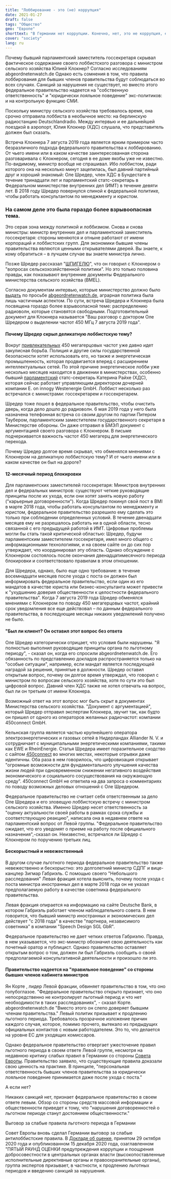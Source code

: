 ```yaml
---
title: "Лоббирование - это (не) коррупция"
date: 2021-01-27
draft: false
tags: "Общество"
geo: "Европе"
shorttext: "В Германии нет коррупции. Конечно, нет, это не коррупция, если вы окажетесь там бывшим политическим зомби, которому вы помогли как политик."
cover: "society"
lang: ru
---
```


Почему бывший парламентский заместитель госсекретаря скрывал фактическое содержание своего лоббистского разговора с министром сельского хозяйства Юлией Клокнер? Согласно исследованиям abgeordnetenwatch.de Однако есть сомнения в том, что правила лоббирования для бывших членов правительства будут соблюдаться во всех случаях. Санкций за нарушения не существует, но вместо этого федеральное правительство надеется на "собственную ответственность" и "юридически лояльное поведение" экс-политиков: и на контрольную функцию СМИ.

Поскольку министру сельского хозяйства требовалось время, она срочно отправила лоббиста в необычное место: на берлинскую радиостанцию Deutschlandradio. Между интервью и ее дальнейшей поездкой в аэропорт, Юлия Клокнер (ХДС) слушала, что представитель должен был сказать.

Встреча Клокнера 7 августа 2019 года является ярким примером часто безразличного подхода федерального правительства к лоббированию. От чьего имени или в каком качестве заинтересованная сторона разговаривала с Клокнером, сегодня в ее доме якобы уже не известно. По-видимому, министр вообще не спрашивал. Ибо лоббистом, ради которого она на несколько минут зацепилась, был давний партийный друг и хороший знакомый: Оле Шредер, член ХДС в Бундестаге в течение тринадцати лет и парламентский статс-секретарь в Федеральном министерстве внутренних дел (ИМТ) в течение девяти лет. В 2018 году Шредер повернулся спиной к федеральной политике, чтобы работать консультантом по менеджменту и юристом.

### На самом деле это была гораздо более взрывоопасная тема.

Это серая зона между политикой и лоббизмом. Снова и снова министры: министр внутренних дел и парламентский заместитель госсекретаря: стороны меняются и отныне работают от имени корпораций и лоббистских групп. Для экономики бывшие члены правительства являются ценными открывателями дверей. Вы знаете, к кому обратиться – в лучшем случае вы знаете министра лично.

Позже Шредер рассказал "[ШПИГЕЛЮ](https://www.spiegel.de/politik/beraterjobs-wenn-ex-politiker-ihre-adressbuecher-versilbern-a-00000000-0002-0001-0000-000168763960 "Wenn Ex-Politiker ihre Adressbücher versilbern")", что он говорил с Клокнером о "вопросах сельскохозяйственной политики". Но это только половина правды, как показывают внутренние документы Федерального министерства сельского хозяйства (BMEL).

Согласно документам интервью, которые министерство должно было [выдать](/static/downloads/450Mhz-Lobbytreffen-Unterlagen_kompakt.pdf "Vergabe der Lizenzen im 450 Mhz Frequenzbereich") по просьбе [abgeordnetenwatch.de](https://fragdenstaat.de/anfrage/informationen-zu-lobbykontakten-bmel/#nachricht-449827 "Informationen zu Lobbykontakten"), аграрная политика была лишь частичным аспектом. По сути, встреча Шредера и Клокнера была посвящена гораздо более взрывоопасной теме: распределению радиоволн, которые становятся свободными. Подготовительный документ для Клокнера называется "Ваш разговор с доктором Оле Шредером о выделении частот 450 МГц 7 августа 2019 года".

#### Почему Шредер скрыл деликатную лоббистскую тему?

Вокруг [привлекательных](https://www.spiegel.de/wirtschaft/peter-altmaier-und-horst-seehofer-streiten-um-frei-werdende-funkfrequenzen-a-d7ba2fa6-bdbd-4d53-a58c-72cd93bafca2 "Wer darf die freien Funkwellen nutzen?") 450 мегагерцовых частот уже давно идет закулисная борьба. Полиция и другие силы государственной безопасности хотят использовать его, но также и энергетическая промышленность, которая продвигается вперед с расширением интеллектуальных сетей. По этой причине энергетическое лобби уже несколько месяцев находится в движении в министерствах, особенно бывший [парламентский](https://fragdenstaat.de/anfrage/informationen-zu-lobbykontakten-bmvg/471532/anhang/Scan.pdf "Informationen zu Lobbykontakten Scan") статс-секретарь Катерина Райхе (ХДС), которая сейчас работает управляющим директором дочерней компании E. on innogy Westenergie GmbH. Лоббист несколько раз встречался с министрами: госсекретарем и госсекретарем.

Шредер тоже пошел в федеральное правительство, чтобы очистить дверь, когда дело дошло до радиоволн. 6 мая 2019 года у него была назначена телефонная встреча со своим другом по партии Питером Таубером, парламентским заместителем государственного секретаря в Министерстве обороны. Он даже отправил в БМЭЛ документ с аргументацией своего разговора с Клокнером. В письме подчеркивается важность частот 450 мегагерц для энергетического перехода.

Почему Шредер долгое время скрывал, что обменялся мнениями с Клокнером на деликатную лоббистскую тему? И от чьего имени или в каком качестве он был на дороге?

#### 12-месячный период блокировки

Для парламентских заместителей госсекретаря: Министров внутренних дел и федеральных министров: существуют четкие руководящие принципы после их ухода, если они хотят занять новую работу ("карьерные договоренности"). Когда Шредер покинул свой пост в BMI в марте 2018 года, чтобы работать консультантом по менеджменту и юристом, федеральное правительство разрешило ему сделать это только при соблюдении определенных условий. В течение двенадцати месяцев ему не разрешалось работать ни в одной области, тесно связанной с его предыдущей работой в ИМТ. Цифровые проблемы могли бы стать такой критической областью: Шредер, будучи парламентским заместителем госсекретаря, имел много общего с информационными технологиями, и на своем сайте он до сих пор утверждает, что координировал эту область. Однако обсуждение с Клокнером состоялось после окончания двенадцатимесячного периода блокировки и соответствовало правилам в этом отношении.

Для Шредера, однако, было еще одно требование: в течение восемнадцати месяцев после ухода с поста он должен был информировать федеральное правительство, если один из его мандатов в качестве юриста или бизнес-консультанта может привести к "ухудшению доверия общественности к целостности федерального правительства". Когда 7 августа 2019 года Шредер обменялся мнениями с Клокнером по поводу 450 мегагерцовых частот, крайний срок уведомления все еще действовал – по данным федерального правительства, в последующие месяцы никаких уведомлений получено не было.

#### "Был ли клиент? Он оставил этот вопрос без ответа

Оле Шредер категорически отрицает, что условия были нарушены. "Я полностью выполнил руководящие принципы органа по льготному периоду", - сказал он, когда его спросили abgeordnetenwatch.de. Его обязанность по представлению докладов распространяется только на "особые ситуации", например, если мандат является последующей наградой за решения, принятые в должности. Шредер оставил открытым вопрос, почему он долгое время утверждал, что говорил с министром по вопросам сельского хозяйства, хотя по сути это был цифровой вопрос. Давний член ХДС также не хотел отвечать на вопрос, был ли он третьим от имени Клокнера.

Возможный ответ на этот вопрос мог быть скрыт в документах Министерства сельского хозяйства. "Документ с аргументацией", который Шредер отправил экспертам Клокнера, звучит так, как будто он пришел от одного из операторов желанных радиочастот: компании 450connect GmbH.

Кельнская группа является частью крупнейшего оператора электроэнергетических и газовых сетей в Нидерландах Alliander N. V. и сотрудничает с муниципальными энергетическими компаниями, такими как EWE и RheinEnergie. Статья Шредера имеет поразительное сходство с сайтом [450connect](https://www.450connect.de/die-digitalisierung-der-energiewirtschaft "Die Digitalisierung der Energiewirtschaft") во многих местах, некоторые отрывки даже идентичны. Оба раза в нем говорилось, что цифровизация открывает "огромные возможности для фундаментального улучшения качества жизни людей при одновременном снижении негативного воздействия экономического и социального сосуществования на окружающую среду". 450connect GmbH не ответила на два запроса о комментариях по поводу возможных деловых отношений с Оле Шредером.

Федеральное правительство не считает себя ответственным за дело Оле Шредера и его зловещую лоббистскую встречу с министром сельского хозяйства. Именно Шредер несет ответственность за "оценку актуальности своей работы в рамках срока службы и соответствующую реакцию", написала она в недавнем ответе на парламентский вопрос от Левой группы. "Федеральное правительство ожидает, что его уведомят о приеме на работу после официального назначения",-сказал он. Неизвестно, встречался ли Шредер с Клокнером по поручению третьих лиц.

#### Бескорыстный и невежественный

В другом случае льготного периода федеральное правительство также невежественно и бескорыстно: это долголетний министр СДПГ и вице-канцлер Зигмар Габриэль. С помощью своего "Небольшого расследования" Левая фракция хотела выяснить, почему после ухода с поста министра иностранных дел в марте 2018 года он не указал предполагаемую работу в качестве советника федерального правительства.

Левая фракция опирается на информацию на сайте Deutsche Bank, в котором Габриэль работает членом наблюдательного совета. В нем говорится, что бывший министр иностранных и экономических дел действует "с 2018 года" в качестве "партнера, независимого советника" в компании "Speech Design SGL GbR".

Федеральное правительство не дает четких ответов Габриэлю. Правда, в нем указывается, что экс-министр обозначил свою деятельность как почетный оратор и публицист. Однако правительство оставляет открытым вопрос о том, должен ли был Габриэль сообщить о своей предполагаемой консультативной деятельности и произошло ли это.

#### Правительство надеется на "правильное поведение" со стороны бывших членов кабинета министров

Ян Корте , лидер Левой фракции, обвиняет правительство в том, что оно голубоглазое. "Федеральное правительство открыто признает, что оно непосредственно не контролирует льготный период и что нет необходимости в таких расследованиях", - сказал Корте. abgeordnetenwatch.de "Вместо этого он слепо доверяет бывшим членам правительства." Левый политик призывает к продлению льготного периода. Требовалось прозрачное изложение причин каждого случая, которое, помимо прочего, вытекало из предыдущих официальных контактов с новым работодателем. Это то, что делается на уровне ЕС для уходящих комиссаров.

Однако федеральное правительство отвергает ужесточение правил льготного периода в своем ответе Левой группе, несмотря на недавнюю критику слабых правил в Германии со стороны [Совета Европы](https://www.spiegel.de/politik/deutschland/europarat-beklagt-fehlende-transparenz-auf-hoechster-regierungsebene-in-deutschland-a-e6a768fd-5367-4d00-8776-62a5120a6b5d "Europarat beklagt fehlende Transparenz auf höchster Regierungsebene in Deutschland"). Правительство заявило, что существующие правила доказали свою ценность на практике. В принципе, "персональная ответственность бывших членов правительства за юридически лояльное поведение принимается даже после ухода с поста."

А если нет?

Никаких санкций нет, признает федеральное правительство в своем ответе левым. Обзор со стороны средств массовой информации и общественности приведет к тому, что "нарушения договоренностей о льготном периоде станут достоянием общественности."

Выговор за слабые правила льготного периода в Германии

Совет Европы вновь сделал Германии выговор за слабые антилоббистские правила. В [Докладе об оценке](/static/downloads/GrecoEval5Germany-PUBLIC.pdf "EVALUIERUNGSBERICHT Deutschland"), принятом 29 октября 2020 года и опубликованном 15 декабря 2020 года, озаглавленном "ПЯТЫЙ РАУНД ОЦЕНКИ предупреждения коррупции и поощрения добросовестности в центральных органах власти (высокопоставленные исполнительные директивные органы и правоохранительные органы), группа экспертов призывает, в частности, к продлению льготных периодов и введению санкций за нарушения.
